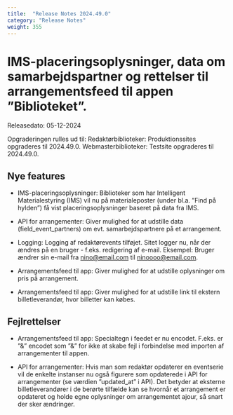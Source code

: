 ```yaml
---
title:  "Release Notes 2024.49.0"
category: "Release Notes"
weight: 355
---  
```


# IMS-placeringsoplysninger, data om samarbejdspartner og rettelser til arrangementsfeed til appen ”Biblioteket”.  

Releasedato: 05-12-2024

Opgraderingen rulles ud til: 
Redaktørbiblioteker: Produktionssites opgraderes til 2024.49.0. 
Webmasterbiblioteker: Testsite opgraderes til 2024.49.0. 

## Nye features 
- IMS-placeringsoplysninger: Biblioteker som har Intelligent Materialestyring (IMS) vil nu på materialeposter (under bl.a. ”Find på hylden”) få vist placeringsoplysninger baseret på data fra IMS. 

- API for arrangementer: Giver mulighed for at udstille data (field_event_partners) om evt. samarbejdspartnere på et arrangement.

- Logging: Logging af redaktørevents tilføjet. Sitet logger nu, når der ændres på en bruger - f.eks. redigering af e-mail. Eksempel: Bruger ændrer sin e-mail fra nino@email.com til ninoooo@email.com. 

- Arrangementsfeed til app: Giver mulighed for at udstille oplysninger om pris på arrangement. 

- Arrangementsfeed til app: Giver mulighed for at udstille link til ekstern billetleverandør, hvor billetter kan købes. 

## Fejlrettelser
- Arrangementsfeed til app:  Specialtegn i feedet er nu encodet. F.eks. er ”&” encodet som ”&amp;” for ikke at skabe fejl i forbindelse med importen af arrangementer til appen.

- API for arrangementer: Hvis man som redaktør opdaterer en eventserie vil de enkelte instanser nu også figurere som opdaterede i API for arrangementer (se  værdien ”updated_at” i API). Det betyder at eksterne billetleverandører i de berørte tilfælde kan se hvornår et arrangement er opdateret og holde egne oplysninger om arrangementet ajour, så snart der sker ændringer.  

